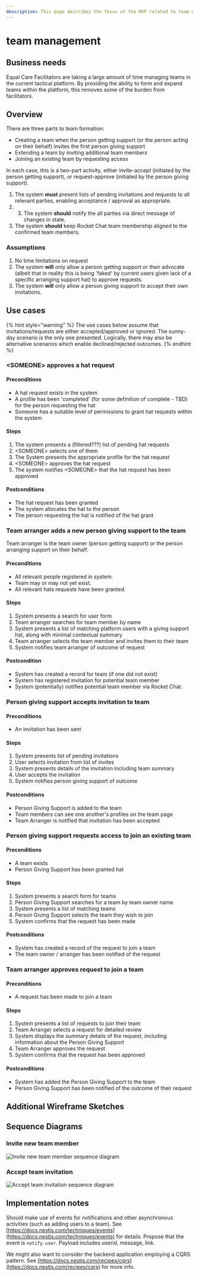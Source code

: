 ```yaml
---
description: This page describes the focus of the MVP related to team management
---
```


# team management

## Business needs

Equal Care Facilitators are taking a large amount of time managing teams in the current tactical platform. By providing the ability to form and expand teams within the platform, this removes some of the burden from facilitators.

## Overview

There are three parts to team formation:

* Creating a team when the person getting support \(or the person acting on their behalf\) invites the first person giving support
* Extending a team by inviting additional team members
* Joining an existing team by requesting access

In each case, this is a two-part activity, either invite-accept \(initiated by the person getting support\), or request-approve \(initiated by the person giving support\).

1. The system **must** present lists of pending invitations and requests to all relevant parties, enabling acceptance / approval as appropriate.
2. 3. The system **should** notify the all parties via direct message of changes in state.
4. The system **should** keep Rocket Chat team membership aligned to the confirmed team members.

### Assumptions

1. No time limitations on request
2. The system **will** only allow a person getting support or their advocate \(albeit that in reality this is being 'faked' by current users given lack of a specific arranging support hat\) to approve requests.
3. The system **will** only allow a person giving support to accept their own invitations.

## Use cases

{% hint style="warning" %}
The use cases below assume that invitations/requests are either accepted/approved or ignored. The sunny-day scenario is the only one presented. Logically, there may also be alternative scenarios which enable declined/rejected outcomes.
{% endhint %}

### &lt;SOMEONE&gt; approves a hat request

#### Preconditions

* A hat request exists in the system
* A profile has been 'completed' \(for some definition of complete - TBD\) for the person requesting the hat
* Someone has a suitable level of permissions to grant hat requests within the system

#### Steps

1. The system presents a \(filtered???\) list of pending hat requests
2. &lt;SOMEONE&gt; selects one of them
3. The System presents the appropriate profile for the hat request
4. &lt;SOMEONE&gt; approves the hat request
5. The system notifies &lt;SOMEONE&gt; that the hat request has been approved

#### Postconditions

* The hat request has been granted
* The system allocates the hat to the person
* The person requesting the hat is notified of the hat grant

### Team arranger adds a new person giving support to the team

Team arranger is the team owner \(person getting support\) or the person arranging support on their behalf.

#### Preconditions

* All relevant people registered in system.
* Team may or may not yet exist.
* All relevant hats requests have been granted.

#### Steps

1. System presents a search for user form
2. Team arranger searches for team member by name
3. System presents a list of matching platform users with a giving support hat, along with minimal contextual summary
4. Team arranger selects the team member and invites them to their team
5. System notifies team arranger of outcome of request

#### Postcondition

* System has created a record for team \(if one did not exist\)
* System has registered invitation for potential team member
* System \(potentially\) notifies potential team member via Rocket Chat.

### Person giving support accepts invitation to team

#### Preconditions

* An invitation has been sent

#### Steps

1. System presents list of pending invitations
2. User selects invitation from list of invites
3. System presents details of the invitation including team summary
4. User accepts the invitation
5. System notifies person giving support of outcome

#### Postconditions

* Person Giving Support is added to the team
* Team members can see one another's profiles on the team page
* Team Arranger is notified that invitation has been accepted

### Person giving support requests access to join an existing team

#### Preconditions

* A team exists
* Person Giving Support has been granted hat

#### Steps

1. System presents a search form for teams
2. Person Giving Support searches for a team by team owner name
3. System presents a list of matching teams
4. Person Giving Support selects the team they wish to join
5. System confirms that the request has been made

#### Postconditions

* System has created a record of the request to join a team
* The team owner / arranger has been notified of the request

### Team arranger approves request to join a team

#### Preconditions

* A request has been made to join a team

#### Steps

1. System presents a list of requests to join their team
2. Team Arranger selects a request for detailed review
3. System displays the summary details of the request, including information about the Person Giving Support
4. Team Arranger approves the request
5. System confirms that the request has been approved

#### Postconditions

* System has added the Person Giving Support to the team
* Person Giving Support has been notified of the outcome of their request

## Additional Wireframe Sketches



## Sequence Diagrams

### Invite new team member

![Invite new team member sequence diagram](../.gitbook/assets/invite-team-member.png)

### Accept team invitation

![Accept team invitation sequence diagram](../.gitbook/assets/accept-team-invitation.png)

## Implementation notes

Should make use of events for notifications and other asynchronous activities \(such as adding users to a team\). See [https://docs.nestjs.com/techniques/events](https://docs.nestjs.com/techniques/events) for details. Propose that the event is `notify.user`. Payload includes userid, message, link.

We might also want to consider the backend application employing a CQRS pattern. See [https://docs.nestjs.com/recipes/cqrs](https://docs.nestjs.com/recipes/cqrs) for more info.












